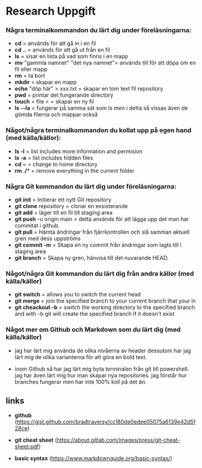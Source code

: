 # Research Uppgift

### Några terminalkommandon du lärt dig under föreläsningarna:
 
* **cd** = används för att gå in i en fil 
* **cd ..**  = används för att gå ut från en fil
* **ls** = visar en lista på vad som finns i en mapp
* **mv** "gammla namnet" "det nya namnet"= används till för att döpa om en fil eller mapp
* **rm** = ta bort
* **mkdir** = skapar en mapp
* **echo** "döp här" > xxx.txt = skapar en tom text fil
repository
* **pwd** = printar det fungerande directory
* **touch** < file > = skapar en ny fil
* **ls --la** = fungerar på samma sät som ls men i detta så vissas även de gömda filerna och mappar också


### Något/några terminalkommandon du kollat upp på egen hand (med källa/källor):

* **ls -l** = list includes more information and permision
* **ls -a** = list includes hidden files
* **cd ~** = change to home directory
* **rm ./*** = remove everything in the current folder

### Några Git kommandon du lärt dig under föreläsningarna:

* **git init**  = Initierar ett nytt Git repository
* **git clone** repository = clonar en exsisterande 
* **git add** = läger till en fil till staging area
* **git push** -u origin main = detta används för att lägga upp det man har commitat i github 
* **git pull** = Hämta ändringar från fjärrkontrollen och slå samman aktuell gren med
dess uppströms
* **git commit -m** = Skapa en ny commit från ändringar som lagts till i staging area
* **git branch** = Skapa ny gren, hänvisa till det nuvarande HEAD.

### Något/några Git kommandon du lärt dig från andra källor (med källa/källor)

* **git switch** = allows you to switch the current head
* **git merge** = join the specified branch to your current branch that your in
* **git cheackout -b** = switch the working directory to the specified branch and with -b git will create the specified branch if it doesn't exist



### Något mer om Github och Markdown som du lärt dig (med källa/källor)

* jag har lärt mig använda de olika nivåerna av header dessutom har jag lärt mig de olika varianterna för att göra en bold text.

* inom Github så har jag lärt mig byta terminalen från git till powershell. jag har även lärt mig hur man skapar nya repositories. jag förstår hur branches fungerar men har inte 100% koll på det än.


## links
* **github** (https://gist.github.com/bradtraversy/cc180de0edee05075a6139e42d5f28ce)

* **git cheat sheet** (https://about.gitlab.com/images/press/git-cheat-sheet.pdf)

* **basic syntax** (https://www.markdownguide.org/basic-syntax/)